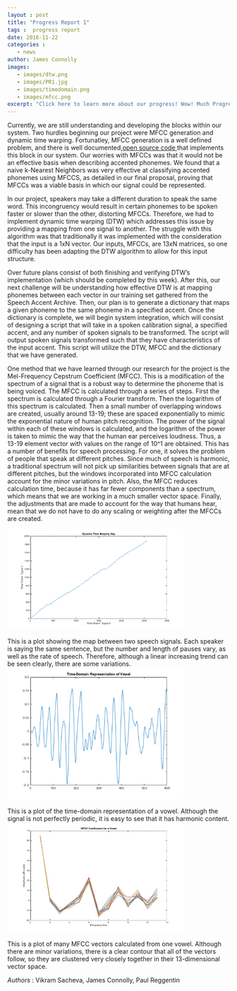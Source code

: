 ```yaml
---
layout : post
title: "Progress Report 1" 
tags :  progress report 
date: 2016-11-22
categories : 
   - news
author: James Connolly
images:
   - images/dtw.png
   - images/PR1.jpg
   - images/timedomain.png 
   - images/mfcc.png   
excerpt: "Click here to learn more about our progress! Wow! Much Progress! Very Advances! "
---
```



Currently, we are still understanding and developing the blocks within our system. Two hurdles beginning our project were MFCC generation and dynamic time warping. Fortunatley, MFCC generation is a well defined problem, and there is well documented,<a href="https://www.mathworks.com/matlabcentral/fileexchange/32849-htk-mfcc-matlab/content/mfcc/mfcc.m">open source code </a> that implements this block in our system. Our worries with MFCCs was that it would not be an effective basis when describing accented phonemes. We found that a naive k-Nearest Neighbors was very effective at classifying accented phonemes using  MFCCS, as detailed in our final proposal, proving that MFCCs was a viable basis in which our signal could be represented. 


In our project, speakers may take a different duration to speak the same word. This incongruency would result in certain phonemes to be spoken faster or slower than the other, distorting MFCCs. Therefore, we had to implement dynamic time warping (DTW) which addresses this issue by providing a mapping from one signal to another. The struggle with this algorithm was that traditionally it was implemented with the consideration that the input is a 1xN vector. Our inputs, MFCCs, are 13xN matrices, so one difficulty has been adapting the DTW algorithm to allow for this input structure.
 
Over future plans consist of both finishing and verifying DTW’s implementation (which should be completed by this week). After this, our next challenge will be understanding how effective DTW is at mapping phonemes between each vector in our training set gathered from the Speech Accent Archive. Then, our plan is to generate a dictionary that maps a given phoneme to the same phoneme in a specified accent.  Once the dictionary is complete, we will begin system integration, which will consist of designing a script that will take in a spoken calibration signal, a specified accent, and any number of spoken signals to be transformed. The script will output spoken signals transformed such that they have characteristics of the input accent. This script will utilize the DTW, MFCC and the dictionary that we have generated. 

One method that we have learned through our research for the project is the Mel-Frequency Cepstrum Coefficient (MFCC). This is a modification of the spectrum of a signal that is a robust way to determine the phoneme that is being voiced. The MFCC is calculated through a series of steps. First the spectrum is calculated through a Fourier transform. Then the logarithm of this spectrum is calculated. Then a small number of overlapping windows are created, usually around 13-19; these are spaced exponentially to mimic the exponential nature of human pitch recognition. The power of the signal within each of these windows is calculated, and the logarithm of the power is taken to mimic the way that the human ear perceives loudness. Thus, a 13-19 element vector with values on the range of 10^1 are obtained. This has a number of benefits for speech processing. For one, it solves the problem of people that speak at different pitches. Since much of speech is harmonic, a traditional spectrum will not pick up similarities between signals that are at different pitches, but the windows incorporated into MFCC calculation account for the minor variations in pitch. Also, the MFCC reduces calculation time, because it has far fewer components than a spectrum, which means that we are working in a much smaller vector space. Finally, the adjustments that are made to account for the way that humans hear, mean that we do not have to do any scaling or weighting after the MFCCs are created. 


<img src="/images/dtw.png" style="width:400px">

This is a plot showing the map between two speech signals. Each speaker is saying the same sentence, but the number and length of pauses vary, as well as the rate of speech. Therefore, although a linear increasing trend can be seen clearly, there are some variations.
<img src="/images/timedomain.png" style="width:400px">

This is a plot of the time-domain representation of a vowel. Although the signal is not perfectly periodic, it is easy to see that it has harmonic content.
<img src="/images/mfcc.png" style="width:400px">

This is a plot of many MFCC vectors calculated from one vowel. Although there are minor variations, there is a clear contour that all of the vectors follow, so they are clustered very closely together in their 13-dimensional vector space.

_Authors_ : Vikram Sacheva, James Connolly, Paul Reggentin


